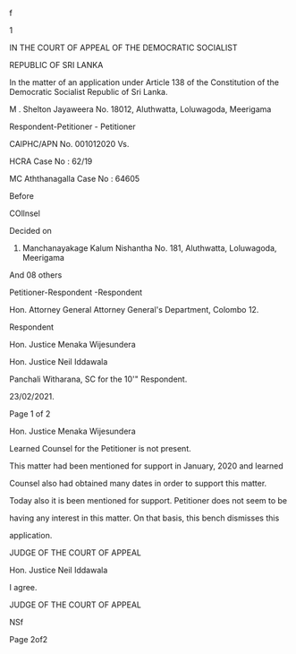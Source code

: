 f

1

IN THE COURT OF APPEAL OF THE DEMOCRATIC SOCIALIST

REPUBLIC OF SRI LANKA

In the matter of an application under Article 138 of the Constitution of the Democratic Socialist Republic of Sri Lanka.

M . Shelton Jayaweera No. 18012, Aluthwatta, Loluwagoda, Meerigama

Respondent-Petitioner - Petitioner

CAlPHC/APN No. 001012020 Vs.

HCRA Case No : 62/19

MC Aththanagalla Case No : 64605

Before

COllnsel

Decided on

1. Manchanayakage Kalum Nishantha No. 181, Aluthwatta, Loluwagoda, Meerigama

And 08 others

Petitioner-Respondent -Respondent

Hon. Attorney General Attorney General's Department, Colombo 12.

Respondent

Hon. Justice Menaka Wijesundera

Hon. Justice Neil Iddawala

Panchali Witharana, SC for the 10'" Respondent.

23/02/2021.

Page 1 of 2

Hon. Justice Menaka Wijesundera

Learned Counsel for the Petitioner is not present.

This matter had been mentioned for support in January, 2020 and learned

Counsel also had obtained many dates in order to support this matter.

Today also it is been mentioned for support. Petitioner does not seem to be

having any interest in this matter. On that basis, this bench dismisses this

application.

JUDGE OF THE COURT OF APPEAL

Hon. Justice Neil Iddawala

I agree.

JUDGE OF THE COURT OF APPEAL

NSf

Page 2of2